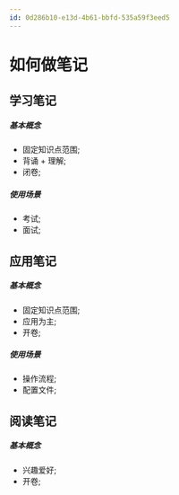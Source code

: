 ```yaml
---
id: 0d286b10-e13d-4b61-bbfd-535a59f3eed5
---
```


# 如何做笔记

## 学习笔记

##### 基本概念

- 固定知识点范围;
- 背诵 + 理解;
- 闭卷;

##### 使用场景

- 考试;
- 面试;

## 应用笔记

##### 基本概念

- 固定知识点范围;
- 应用为主;
- 开卷;

##### 使用场景

- 操作流程;
- 配置文件;

## 阅读笔记

##### 基本概念

- 兴趣爱好;
- 开卷;
